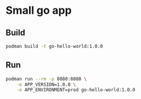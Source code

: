 # Small go app

## Build 

``` sh
podman build -t go-hello-world:1.0.0
```

## Run

``` sh
podman run --rm -p 8080:8080 \
    -e APP_VERSION=1.0.0 \
    -e APP_ENVIRONMENT=prod go-hello-world:1.0.0
```
